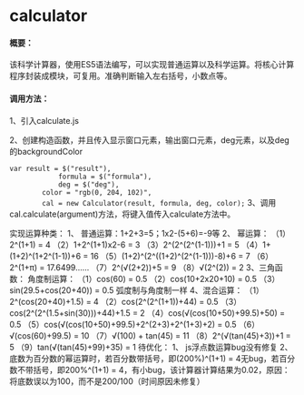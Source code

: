 # calculator
<h4>概要：</h4>
	<p>该科学计算器，使用ES5语法编写，可以实现普通运算以及科学运算。将核心计算程序封装成模块，可复用。准确判断输入左右括号，小数点等。</p>

<h4>调用方法：</h4>
<p>1、引入calculate.js</p>
<p>2、创建构造函数，并且传入显示窗口元素，输出窗口元素，deg元素，以及deg的backgroundColor</p>
  <code>var result = $("result"),
    	    formula = $("formula"),
    	    deg = $("deg"),
   	    color = "rgb(0, 204, 102)",
        cal = new Calculator(result, formula, deg, color);</code>
3、调用cal.calculate(argument)方法，将键入值传入calculate方法中。

实现运算种类：
1、	普通运算：1+2+3=5；1x2-(5+6)=-9等
2、	幂运算：
（1）2^(1+1) = 4
（2）1+2^(1+1)x2-6 = 3
（3）2^(2^(2^(1-1)))+1 = 5
（4）1+(1+2)^(1+2^(1-1))+6 = 16
（5）(1+2)^(2^((1+2)^(2^(1-1)))-8)+6 = 7
（6）2^(1+π) = 17.6499……
（7）2^(√(2+2))+5 = 9
（8）√(2^(2)) = 2
	3、三角函数：
		角度制运算：
			（1）cos(60) = 0.5
			（2）cos(10+2x20+10) = 0.5
			（3）sin(29.5+cos(20+40)) = 0.5
		弧度制与角度制一样
4、混合运算：
（1）2^(cos(20+40)+1.5) = 4
（2）cos(2^(2^(1+1))+44) = 0.5
（3）cos(2^(2^(1.5+sin(30)))+44)+1.5 = 2
（4）cos(√(cos(10+50)+99.5)+50) = 0.5
（5）cos(√(cos(10+50)+99.5)+2^(2+3)+2^(1+3)+2) = 0.5
（6）√(cos(60)+99.5) = 10
（7）√(100) + tan(45) = 11
（8）2^(√(tan(45)+3))+1 = 5
（9）tan(√(tan(45)+99)+35) = 1
待优化：
1、	js浮点数运算bug没有修复
2、	底数为百分数的幂运算时，若百分数带括号，即(200%)^(1+1) = 4无bug，若百分数不带括号，即200%^(1+1) = 4，有小bug，该计算器计算结果为0.02，原因：将底数误以为100，而不是200/100（时间原因未修复）

